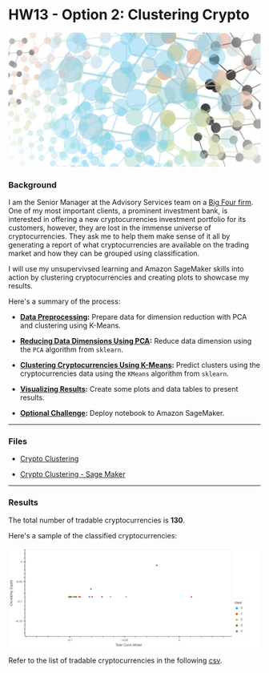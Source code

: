 # HW13 - Option 2: Clustering Crypto

![Cluster](images/cluster_main1082.jpg)

### Background

I am the Senior Manager at the Advisory Services team on a [Big Four firm](https://en.wikipedia.org/wiki/Big_Four_accounting_firms). One of my most important clients, a prominent investment bank, is interested in offering a new cryptocurrencies investment portfolio for its customers, however, they are lost in the immense universe of cryptocurrencies. They ask me to help them make sense of it all by generating a report of what cryptocurrencies are available on the trading market and how they can be grouped using classification.

I will use my unsupervivsed learning and Amazon SageMaker skills into action by clustering cryptocurrencies and creating plots to showcase my results.

Here's a summary of the process:

- **[Data Preprocessing](#Data-Preprocessing):** Prepare data for dimension reduction with PCA and clustering using K-Means.

- **[Reducing Data Dimensions Using PCA](#Reducing-Data-Dimensions-Using-PCA):** Reduce data dimension using the `PCA` algorithm from `sklearn`.

- **[Clustering Cryptocurrencies Using K-Means](#Clustering-Cryptocurrencies-Using-K-Means):** Predict clusters using the cryptocurrencies data using the `KMeans` algorithm from `sklearn`.

- **[Visualizing Results](#Visualizing-Results):** Create some plots and data tables to present results.

- **[Optional Challenge](#Optional-Challenge):** Deploy notebook to Amazon SageMaker.

---

### Files

- [Crypto Clustering](ClusteringCrypto/crypto_clustering.ipynb)

- [Crypto Clustering - Sage Maker](ClusteringCrypto/crypto_clustering_sm.ipynb)

---

### Results

The total number of tradable cryptocurrencies is **130**.

Here's a sample of the classified cryptocurrencies:

![plot](images/bokeh_plot.png)

Refer to the list of tradable cryptocurrencies in the following [csv](ClusteringCrypto/tradable_cryptos.csv).
